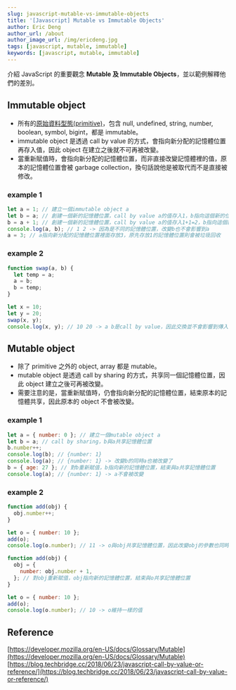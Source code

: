 ```yaml
---
slug: javascript-mutable-vs-immutable-objects
title: '[Javascript] Mutable vs Immutable Objects'
author: Eric Deng
author_url: /about
author_image_url: /img/ericdeng.jpg
tags: [javascript, mutable, immutable]
keywords: [javascript, mutable, immutable]
---
```


介紹 JavaScript 的重要觀念 **Mutable 及 Immutable Objects**，並以範例解釋他們的差別。

<!--truncate-->

## Immutable object

- 所有的[原始資料型態(primitive)](https://developer.mozilla.org/en-US/docs/Glossary/Primitive)，包含 null, undefined, string, number, boolean, symbol, bigint，都是 immutable。
- immutable object 是透過 call by value 的方式，會指向新分配的記憶體位置再存入值，因此 object 在建立之後就不可再被改變。
- 當重新賦值時，會指向新分配的記憶體位置，而非直接改變記憶體裡的值，原本的記憶體位置會被 garbage collection，換句話說他是被取代而不是直接被修改。

### example 1

```js
let a = 1; // 建立一個immutable object a
let b = a; // 創建一個新的記憶體位置，call by value a的值存入1，b指向這個新的位置
b = a + 1; // 創建一個新的記憶體位置，call by value a的值存入1+1=2，b指向這個新的位置，因此a不會被+1
console.log(a, b); // 1 2 -> 因為是不同的記憶體位置，改變b也不會影響到a
a = 3; // a指向新分配的記憶體位置裡面存放3，原先存放1的記憶體位置則會被垃圾回收
```

### example 2

```js
function swap(a, b) {
  let temp = a;
  a = b;
  b = temp;
}

let x = 10;
let y = 20;
swap(x, y);
console.log(x, y); // 10 20 -> a b是call by value，因此交換並不會影響到傳入的x y
```

## Mutable object

- 除了 primitive 之外的 object, array 都是 mutable。
- mutable object 是透過 call by sharing 的方式，共享同一個記憶體位置，因此 object 建立之後可再被改變。
- 需要注意的是，當重新賦值時，仍會指向新分配的記憶體位置，結束原本的記憶體共享，因此原本的 object 不會被改變。

### example 1

```js
let a = { number: 0 }; // 建立一個mutable object a
let b = a; // call by sharing，b與a共享記憶體位置
b.number++;
console.log(b); // {number: 1}
console.log(a); // {number: 1} -> 改變b的同時a也被改變了
b = { age: 27 }; // 對b重新賦值，b指向新的記憶體位置，結束與a共享記憶體位置
console.log(a); // {number: 1} -> a不會被改變
```

### example 2

```js
function add(obj) {
  obj.number++;
}

let o = { number: 10 };
add(o);
console.log(o.number); // 11 -> o與obj共享記憶體位置，因此改變obj的參數也同時會改變o的參數

function add(obj) {
  obj = {
    number: obj.number + 1,
  }; // 對obj重新賦值，obj指向新的記憶體位置，結束與o共享記憶體位置
}

let o = { number: 10 };
add(o);
console.log(o.number); // 10 -> o維持一樣的值
```

## Reference

[https://developer.mozilla.org/en-US/docs/Glossary/Mutable](https://developer.mozilla.org/en-US/docs/Glossary/Mutable)
[https://blog.techbridge.cc/2018/06/23/javascript-call-by-value-or-reference/](https://blog.techbridge.cc/2018/06/23/javascript-call-by-value-or-reference/)
